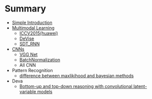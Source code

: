 # Summary

* [Simple Introduction](README.md)
* [Multimodal Learning](c1_multimodal_learning.md)
   * [ICCV2015(huawei)](1_multimodal_huawei.md)
   * [DeVise](DeViSE.md)
   * [SDT_RNN](sdtrnn.md)
* [CNNs](c2_cnns.md)
   * [VGG Net](2_vgg_net.md)
   * [BatchNormalization](bn.md)
   * All CNN
* Pattern Recognition
   * [difference between maxlikihood and bayesian methods](1_difference_between_maxlikihood_and_bayesian_method.md)
* Deva
   * [Bottom-up and top-down reasoning with convolutional latent-variable models](bottom-up_and_top-down_reasoning_with_convolutiona.md)

